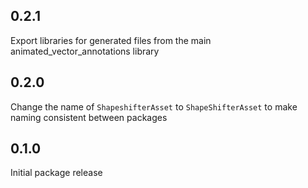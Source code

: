 ## 0.2.1

Export libraries for generated files from the main animated_vector_annotations library

## 0.2.0

Change the name of `ShapeshifterAsset` to `ShapeShifterAsset` to make naming consistent between packages

## 0.1.0

Initial package release
